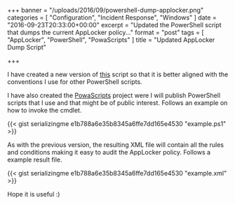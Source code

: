 +++
banner = "/uploads/2016/09/powershell-dump-applocker.png"
categories = [ "Configuration", "Incident Response", "Windows" ]
date = "2016-09-23T20:33:00+00:00"
excerpt = "Updated the PowerShell script that dumps the current AppLocker policy..."
format = "post"
tags = [ "AppLocker", "PowerShell", "PowaScripts" ]
title = "Updated AppLocker Dump Script"

+++

I have created a new version of [this][1] script so that it is better aligned with the conventions I use for other PowerShell scripts.

<!--more-->

I have also created the [PowaScripts][2] project were I will publish PowerShell scripts that I use and that might be of public interest. Follows an example on how to invoke the cmdlet.

{{< gist serializingme e1b788a6e35b8345a6ffe7dd165e4530 "example.ps1" >}}

As with the previous version, the resulting XML file will contain all the rules and conditions making it easy to audit the AppLocker policy. Follows a example result file.

{{< gist serializingme e1b788a6e35b8345a6ffe7dd165e4530 "example.xml" >}}

Hope it is useful :)

[1]: /2015/11/01/inspecting-applocker-policy/ "Older Version"
[2]: /project/powascripts/ "Project Page"
